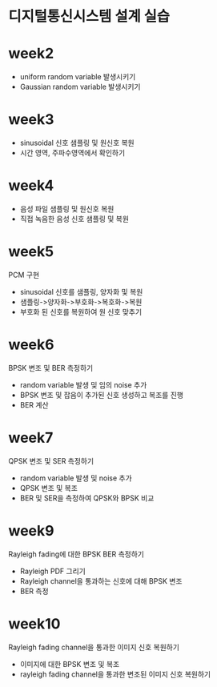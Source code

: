 # 디지털통신시스템 설계 실습

# week2
- uniform random variable 발생시키기
- Gaussian random variable 발생시키기

# week3
- sinusoidal 신호 샘플링 및 원신호 복원
- 시간 영역, 주파수영역에서 확인하기

# week4
- 음성 파일 샘플링 및 원신호 복원
- 직접 녹음한 음성 신호 샘플링 및 복원

# week5
PCM 구현
- sinusoidal 신호를 샘플링, 양자화 및 복원
- 샘플링->양자화->부호화->복호화->복원
- 부호화 된 신호를 복원하여 원 신호 맞추기

# week6
BPSK 변조 및 BER 측정하기
- random variable 발생 및 임의 noise 추가
- BPSK 변조 및 잡음이 추가된 신호 생성하고 복조를 진행
- BER 계산

# week7
QPSK 변조 및 SER 측정하기
- random variable 발생 및 noise 추가
- QPSK 변조 및 복조
- BER 및 SER을 측정하여 QPSK와 BPSK 비교

# week9
Rayleigh fading에 대한 BPSK BER 측정하기
- Rayleigh PDF 그리기
- Rayleigh channel을 통과하는 신호에 대해 BPSK 변조
- BER 측정

# week10
Rayleigh fading channel을 통과한 이미지 신호 복원하기
- 이미지에 대한 BPSK 변조 및 복조
- rayleigh fading channel을 통과한 변조된 이미지 신호 복원하기

